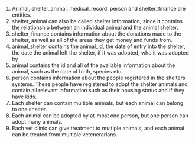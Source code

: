 1. Animal, shelter_animal, medical_record, person and shelter_finance are entities. 
2. shelter_animal can also be called shelter information, since it contains the relationship between an individual animal and the animal shelter.
3. shelter_finance contains information about the donations made to the shelter, as well as all of the areas they get money and funds from.
4. animal_shelter contains the animal_id, the date of entry into the shelter, the date the animal left the shelter, if it was adopted, who it was adopted by
5. animal contains the id and all of the available information about the animal, such as the date of birth, species etc.
6. person contains information about the people registered in the shelters systems. These people have registered to adopt the shelter animals and contain all 
   relevant information such as their housing status and if they have kids.
7. Each shelter can contain multiple animals, but each animal can belong to one shelter.
8. Each animal can be adopted by at-most one person, but one person can adopt many animals.
9. Each vet clinic can give treatment to multiple animals, and each animal can be treated from multiple vetenerarians.
